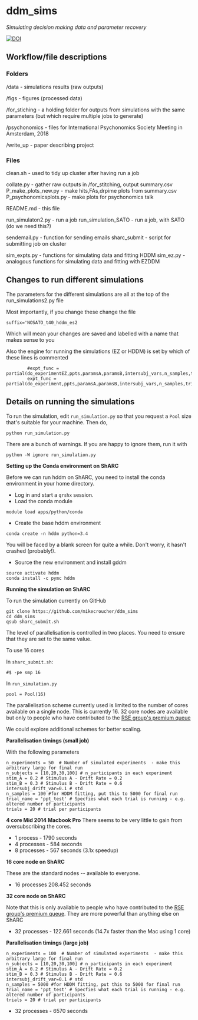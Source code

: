 # ddm_sims
*Simulating decision making data and parameter recovery*

[![DOI](https://zenodo.org/badge/106810105.svg)](https://zenodo.org/badge/latestdoi/106810105)

## Workflow/file descriptions

### Folders


/data - simulations results (raw outputs)

/figs - figures (processed data)

/for_stiching - a holding folder for outputs from simulations with the same parameters (but which require multiple jobs to generate)

/psychonomics - files for International Psychonomics Society Meeting in Amsterdam, 2018

/write_up - paper describing project

### Files

clean.sh - used to tidy up cluster after having run a job

collate.py - gather raw outputs in /for_stitching, output summary.csv
P_make_plots_new.py - make hits,FAs,drpime plots from summary.csv
P_psychonomicsplots.py - make plots for psychonomics talk

README.md - this file

run_simulaton2.py - run a job
run_simulation_SATO - run a job, with SATO (do we need this?)

sendemail.py - function for sending emails
sharc_submit - script for submitting job on cluster

sim_expts.py - functions for simulating data and fitting HDDM
sim_ez.py - analogous functions for simulating data and fitting with EZDDM


## Changes to run different simulations

The parameters for the different simulations are all at the top of the run_simulations2.py file

Most importantly, if you change these change the file

```
suffix='NOSATO_t40_hddm_es2
```

Which will mean your changes are saved and labelled with a name that makes sense to you

Also the engine for running the simulations (EZ or HDDM) is set by which of these lines is commented

```
        #expt_func = partial(do_experimentEZ,ppts,paramsA,paramsB,intersubj_vars,n_samples,trial_names,trials,start_seed)
        expt_func = partial(do_experiment,ppts,paramsA,paramsB,intersubj_vars,n_samples,trial_names,trials,start_seed)
```



## Details on running the simulations

To run the simulation, edit `run_simulation.py` so that you request a `Pool` size that's suitable for your machine.
Then do,

```
python run_simulation.py
```

There are a bunch of warnings.  If you are happy to ignore them, run it with

```
python -W ignore run_simulation.py
```

**Setting up the Conda environment on ShARC**

Before we can run hddm on ShARC, you need to install the conda environment in your home directory.

* Log in and start a `qrshx` session.
* Load the conda module

```
module load apps/python/conda
```
* Create the base hddm environment

```
conda create -n hddm python=3.4
```

You will be faced by a blank screen for quite a while.
Don't worry, it hasn't crashed (probably!).

* Source the new environment and install gddm
```
source activate hddm
conda install -c pymc hddm
```

**Running the simulation on ShARC**

To run the simulation currently on GitHub

```
git clone https://github.com/mikecroucher/ddm_sims
cd ddm_sims
qsub sharc_submit.sh
```

The level of parallelisation is controlled in two places.
You need to ensure that they are set to the same value.

To use 16 cores

In `sharc_submit.sh`:

```
#$ -pe smp 16
```

In `run_simulation.py`
```
pool = Pool(16)
```

The parallelisation scheme currently used is limited to the number of cores available on a single node.  This is currently 16.  32 core nodes are available but only to people who have contributed to the [RSE group's premium queue](http://rse.shef.ac.uk/resources/hpc/premium-hpc/)

We could explore additional schemes for better scaling.

**Parallelisation timings (small job)**

With the following parameters

```
n_experiments = 50  # Number of simulated experiments  - make this arbitrary large for final run
n_subjects = [10,20,30,100] # n_participants in each experiment
stim_A = 0.2 # Stimulus A - Drift Rate = 0.2
stim_B = 0.3 # Stimulus B - Drift Rate = 0.6
intersubj_drift_var=0.1 # std
n_samples = 100 #for HDDM fitting, put this to 5000 for final run
trial_name = 'ppt_test' # Specfies what each trial is running - e.g. altered number of participants
trials = 20 # trial per participants
```

**4 core Mid 2014 Macbook Pro**
There seems to be very little to gain from oversubscribing the cores.

* 1 process   - 1790 seconds
* 4 processes - 584 seconds
* 8 processes - 567 seconds   (3.1x speedup)

**16 core node on ShARC**

These are the standard nodes -- available to everyone.

* 16 processes 208.452 seconds

**32 core node on ShARC**

Note that this is only available to people who have contributed to the [RSE group's premium queue](http://rse.shef.ac.uk/resources/hpc/premium-hpc/).
They are more powerful than anything else on ShARC

* 32 processes -  122.661 seconds (14.7x faster than the Mac using 1 core)

**Parallelisation timings (large job)**

```
n_experiments = 100  # Number of simulated experiments  - make this arbitrary large for final run
n_subjects = [10,20,30,100] # n_participants in each experiment
stim_A = 0.2 # Stimulus A - Drift Rate = 0.2
stim_B = 0.3 # Stimulus B - Drift Rate = 0.6
intersubj_drift_var=0.1 # std
n_samples = 5000 #for HDDM fitting, put this to 5000 for final run
trial_name = 'ppt_test' # Specfies what each trial is running - e.g. altered number of participants
trials = 20 # trial per participants
```

* 32 processes - 6570 seconds

